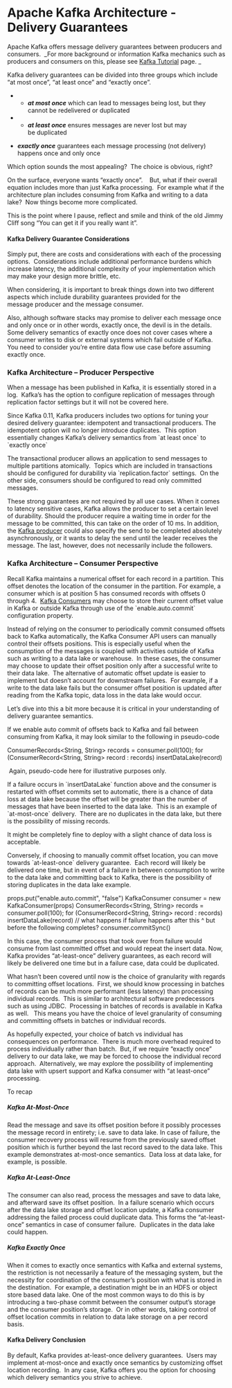 # Apache Kafka Architecture - Delivery Guarantees

Apache Kafka offers message delivery guarantees between producers and consumers.  _For more background or information Kafka mechanics such as producers and consumers on this, please see [Kafka Tutorial](https://supergloo.com/kafka-tutorials/) page. _

Kafka delivery guarantees can be divided into three groups which include “at most once”, “at least once” and “exactly once”.

*   *   _**at most once**_ which can lead to messages being lost, but they cannot be redelivered or duplicated

*   *   _**at least once**_ ensures messages are never lost but may be duplicated
    

*   _**exactly once**_ guarantees each message processing (not delivery) happens once and only once

Which option sounds the most appealing?  The choice is obvious, right?

On the surface, everyone wants “exactly once”.    But, what if their overall equation includes more than just Kafka processing.  For example what if the architecture plan includes consuming from Kafka and writing to a data lake?  Now things become more complicated.

This is the point where I pause, reflect and smile and think of the old Jimmy Cliff song “You can get it if you really want it”.

#### Kafka Delivery Guarantee Considerations

Simply put, there are costs and considerations with each of the processing options.  Considerations include additional performance burdens which increase latency, the additional complexity of your implementation which may make your design more brittle, etc.

When considering, it is important to break things down into two different aspects which include durability guarantees provided for the message producer and the message consumer.

Also, although software stacks may promise to deliver each message once and only once or in other words, exactly once, the devil is in the details. Some delivery semantics of exactly once does not cover cases where a consumer writes to disk or external systems which fail outside of Kafka.  You need to consider you’re entire data flow use case before assuming exactly once.  

### Kafka Architecture – Producer Perspective

When a message has been published in Kafka, it is essentially stored in a log.  Kafka’s has the option to configure replication of messages through replication factor settings but it will not be covered here.

Since Kafka 0.11, Kafka producers includes two options for tuning your desired delivery guarantee: idempotent and transactional producers. The idempotent option will no longer introduce duplicates.  This option essentially changes Kafka’s delivery semantics from \`at least once\` to \`exactly once\`

The transactional producer allows an application to send messages to multiple partitions atomically.  Topics which are included in transactions should be configured for durability via \`replication.factor\` settings.  On the other side, consumers should be configured to read only committed messages.

These strong guarantees are not required by all use cases. When it comes to latency sensitive cases, Kafka allows the producer to set a certain level of durability. Should the producer require a waiting time in order for the message to be committed, this can take on the order of 10 ms. In addition, the [Kafka producer](https://supergloo.com/kafka-tutorials/kafka-producer/) could also specify the send to be completed absolutely asynchronously, or it wants to delay the send until the leader receives the message. The last, however, does not necessarily include the followers.

### Kafka Architecture – Consumer Perspective

Recall Kafka maintains a numerical offset for each record in a partition. This offset denotes the location of the consumer in the partition. For example, a consumer which is at position 5 has consumed records with offsets 0 through 4.  [Kafka Consumers](https://supergloo.com/kafka-tutorials//kafka-consumer/) may choose to store their current offset value in Kafka or outside Kafka through use of the \`enable.auto.commit\` configuration property.

Instead of relying on the consumer to periodically commit consumed offsets back to Kafka automatically, the Kafka Consumer API users can manually control their offsets positions. This is especially useful when the consumption of the messages is coupled with activities outside of Kafka such as writing to a data lake or warehouse.  In these cases, the consumer may choose to update their offset position only after a successful write to their data lake.  The alternative of automatic offset update is easier to implement but doesn’t account for downstream failures.  For example, if a write to the data lake fails but the consumer offset position is updated after reading from the Kafka topic, data loss in the data lake would occur.

Let’s dive into this a bit more because it is critical in your understanding of delivery guarantee semantics.

If we enable auto commit of offsets back to Kafka and fail between consuming from Kafka, it may look similar to the following in pseudo-code

ConsumerRecords<String, String> records = consumer.poll(100);
         for (ConsumerRecord<String, String> record : records)
             insertDataLake(record)

 Again, pseudo-code here for illustrative purposes only.

If a failure occurs in \`insertDataLake\` function above and the consumer is restarted with offset commits set to automatic, there is a chance of data loss at data lake because the offset will be greater than the number of messages that have been inserted to the data lake.  This is an example of \`at-most-once\` delivery.  There are no duplicates in the data lake, but there is the possibility of missing records.

It might be completely fine to deploy with a slight chance of data loss is acceptable.

Conversely, if choosing to manually commit offset location, you can move towards \`at-least-once\` delivery guarantee.  Each record will likely be delivered one time, but in event of a failure in between consumption to write to the data lake and committing back to Kafka, there is the possibility of storing duplicates in the data lake example.

props.put("enable.auto.commit", "false")
KafkaConsumer consumer = new KafkaConsumer(props)
ConsumerRecords<String, String> records = consumer.poll(100);
         for (ConsumerRecord<String, String> record : records)
             insertDataLake(record)
             // what happens if failure happens after this ^ but before the following completes?
             consumer.commitSync()

In this case, the consumer process that took over from failure would consume from last committed offset and would repeat the insert data. Now, Kafka provides “at-least-once” delivery guarantees, as each record will likely be delivered one time but in a failure case, data could be duplicated.

What hasn’t been covered until now is the choice of granularity with regards to committing offset locations.  First, we should know processing in batches of records can be much more performant (less latency) than processing individual records.  This is similar to architectural software predecessors such as using JDBC.  Processing in batches of records is available in Kafka as well.   This means you have the choice of level granularity of consuming and committing offsets in batches or individual records.

As hopefully expected, your choice of batch vs individual has consequences on performance.  There is much more overhead required to process individually rather than batch.  But, if we require “exactly once” delivery to our data lake, we may be forced to choose the individual record approach.  Alternatively, we may explore the possibility of implementing data lake with upsert support and Kafka consumer with “at least-once” processing.

To recap

##### Kafka At-Most-Once

Read the message and save its offset position before it possibly processes the message record in entirety; i.e. save to data lake. In case of failure, the consumer recovery process will resume from the previously saved offset position which is further beyond the last record saved to the data lake. This example demonstrates at-most-once semantics.  Data loss at data lake, for example, is possible.

##### Kafka At-Least-Once

The consumer can also read, process the messages and save to data lake, and afterward save its offset position.  In a failure scenario which occurs after the data lake storage and offset location update, a Kafka consumer addressing the failed process could duplicate data. This forms the “at-least-once” semantics in case of consumer failure.  Duplicates in the data lake could happen.

##### Kafka Exactly Once

When it comes to exactly once semantics with Kafka and external systems, the restriction is not necessarily a feature of the messaging system, but the necessity for coordination of the consumer’s position with what is stored in the destination.  For example, a destination might be in an HDFS or object store based data lake. One of the most common ways to do this is by introducing a two-phase commit between the consumer output’s storage and the consumer position’s storage.  Or in other words, taking control of offset location commits in relation to data lake storage on a per record basis.  

#### Kafka Delivery Conclusion

By default, Kafka provides at-least-once delivery guarantees.  Users may implement at-most-once and exactly once semantics by customizing offset location recording.  In any case, Kafka offers you the option for choosing which delivery semantics you strive to achieve.